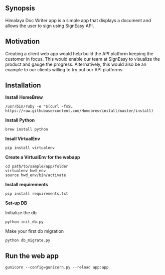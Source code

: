 ## Synopsis

Himalaya Doc Writer app is a simple app that displays a document and allows the user to sign using SignEasy API.

## Motivation

Creating a client web app would help build the API platform keeping the customer in focus. This would enable our team at SignEasy to visualize the product and gauge the progress. Alternatively, this would also be an example to our clients willing to try out our API platforms

## Installation

**Install HomeBrew**

```/usr/bin/ruby -e "$(curl -fsSL https://raw.githubusercontent.com/Homebrew/install/master/install)```

**Install Python**

```brew install python```

**Insall VirtualEnv**

```pip install virtualenv```

**Create a VirtualEnv for the webapp**

```
cd path/to/sample/app/folder
virtualenv hwd_env
source hwd_env/bin/activate
```

**Install requirements**

```pip install requirements.txt```

**Set-up DB**

Initialize the db
```
python init_db.py
```

Make your first db migration
```
python db_migrate.py
```


## Run the web app

``` gunicorn --config=gunicorn.py --reload app:app ```
